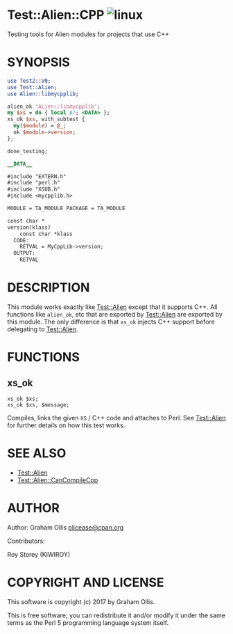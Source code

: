 # Test::Alien::CPP ![linux](https://github.com/PerlAlien/Test-Alien-CPP/workflows/linux/badge.svg)

Testing tools for Alien modules for projects that use C++

# SYNOPSIS

```perl
use Test2::V0;
use Test::Alien;
use Alien::libmycpplib;

alien_ok 'ALien::libmycpplib';
my $xs = do { local $/; <DATA> };
xs_ok $xs, with_subtest {
  my($module) = @_;
  ok $module->version;
};

done_testing;

__DATA__

#include "EXTERN.h"
#include "perl.h"
#include "XSUB.h"
#include <mycpplib.h>

MODULE = TA_MODULE PACKAGE = TA_MODULE

const char *
version(klass)
    const char *klass
  CODE:
    RETVAL = MyCppLib->version;
  OUTPUT:
    RETVAL
```

# DESCRIPTION

This module works exactly like [Test::Alien](https://metacpan.org/pod/Test::Alien) except that it supports C++.  All
functions like `alien_ok`, etc that are exported by [Test::Alien](https://metacpan.org/pod/Test::Alien) are exported
by this module.  The only difference is that `xs_ok` injects C++ support before
delegating to [Test::Alien](https://metacpan.org/pod/Test::Alien).

# FUNCTIONS

## xs\_ok

```
xs_ok $xs;
xs_ok $xs, $message;
```

Compiles, links the given `XS` / C++ code and attaches to Perl.
See [Test::Alien](https://metacpan.org/pod/Test::Alien) for further details on how this test works.

# SEE ALSO

- [Test::Alien](https://metacpan.org/pod/Test::Alien)
- [Test::Alien::CanCompileCpp](https://metacpan.org/pod/Test::Alien::CanCompileCpp)

# AUTHOR

Author: Graham Ollis <plicease@cpan.org>

Contributors:

Roy Storey (KIWIROY)

# COPYRIGHT AND LICENSE

This software is copyright (c) 2017 by Graham Ollis.

This is free software; you can redistribute it and/or modify it under
the same terms as the Perl 5 programming language system itself.
